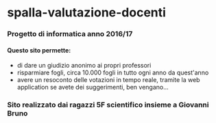 # spalla-valutazione-docenti
### Progetto di informatica anno 2016/17
#### Questo sito permette:
- di dare un giudizio anonimo ai propri professori
- risparmiare fogli, circa 10.000 fogli in tutto ogni anno da quest'anno
- avere un resoconto delle votazioni in tempo reale, tramite la web application 
se avete dei suggerimenti, ben vengano...
### Sito realizzato dai ragazzi 5F scientifico insieme a Giovanni Bruno
